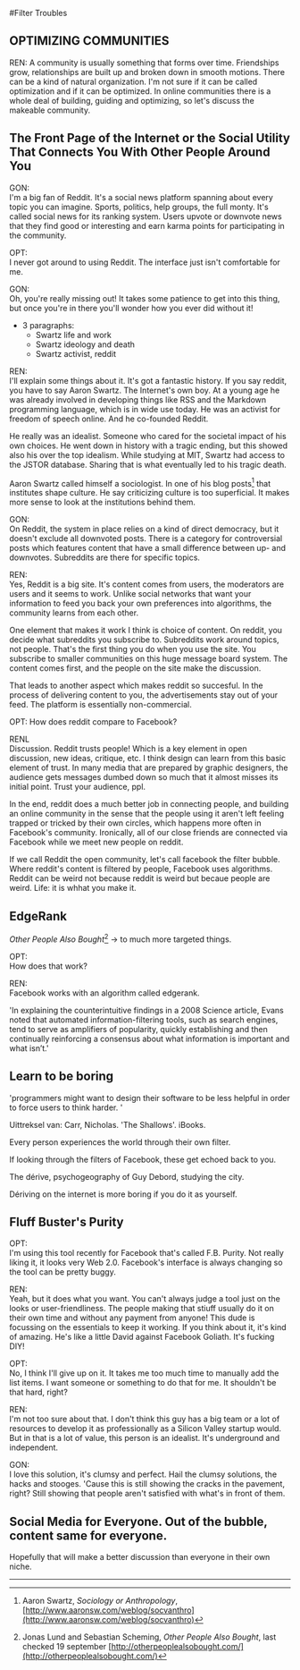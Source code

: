 #Filter Troubles 

## OPTIMIZING COMMUNITIES

REN:
A community is usually something that forms over time. Friendships grow, relationships are built up and broken down in smooth motions. There can be a kind of natural organization. I'm not sure if it can be called optimization and if it can be optimized. In online communities there is a whole deal of building, guiding and optimizing, so let's discuss the makeable community.

## The Front Page of the Internet or the Social Utility That Connects You With Other People Around You

GON:  
I'm a big fan of Reddit. It's a social news platform spanning about every topic you can imagine. Sports, politics, help groups, the full monty. It's called social news for its ranking system. Users upvote or downvote news that they find good or interesting and earn karma points for participating in the community. 

OPT:  
I never got around to using Reddit. The interface just isn't comfortable for me.

GON:  
Oh, you're really missing out! It takes some patience to get into this thing, but once you're in there you'll wonder how you ever did without it! 

- 3 paragraphs:
	- Swartz life and work
	- Swartz ideology and death
	- Swartz activist, reddit 

REN:  
I'll explain some things about it. It's got a fantastic history. If you say reddit, you have to say Aaron Swartz. The Internet's own boy. At a young age he was already involved in developing things like RSS and the Markdown programming language, which is in wide use today. He was an activist for freedom of speech online. And he co-founded Reddit. 

He really was an idealist. Someone who cared for the societal impact of his own choices. He went down in history with a tragic ending, but this showed also his over the top idealism. While studying at MIT, Swartz had access to the JSTOR database. Sharing that is what eventually led to his tragic death. 

Aaron Swartz called himself a sociologist. In one of his blog posts[^blog] that institutes shape culture. He say criticizing culture is too superficial. It makes more sense to look at the institutions behind them. 

GON:  
On Reddit, the system in place relies on a kind of direct democracy, but it doesn't exclude all downvoted posts. There is a category for controversial posts which features content that have a small difference between up- and downvotes. Subreddits are there for specific topics. 

REN:  
Yes, Reddit is a big site. It's content comes from users, the moderators are users and it seems to work. Unlike social networks that want your information to feed you back your own preferences into algorithms, the community learns from each other. 

One element that makes it work I think is choice of content. On reddit, you decide what subreddits you subscribe to. Subreddits work around topics, not people. That's the first thing you do when you use the site. You subscribe to smaller communities on this huge message board system. The content comes first, and the people on the site make the discussion. 

That leads to another aspect which makes reddit so succesful. In the process of delivering content to you, the advertisements stay out of your feed. The platform is essentially non-commercial. 

OPT:
How does reddit compare to Facebook?

RENL  
Discussion. Reddit trusts people! Which is a key element in open discussion, new ideas, critique, etc. I think design can learn from this basic element of trust. In many media that are prepared by graphic designers, the audience gets messages dumbed down so much that it almost misses its initial point. Trust your audience, ppl.

In the end, reddit does a much better job in connecting people, and building an online community in the sense that the people using it aren't left feeling trapped or tricked by their own circles, which happens more often in Facebook's community. Ironically, all of our close friends are connected via Facebook while we meet new people on reddit. 

If we call Reddit the open community, let's call facebook the filter bubble. Where reddit's content is filtered by people, Facebook uses algorithms. Reddit can be weird not because reddit is weird but becaue people are weird. Life: it is whhat you make it.

## EdgeRank

_Other People Also Bought_[^other] -> to much more targeted things.

OPT:  
How does that work?

REN:  
Facebook works with an algorithm called edgerank. 

'In explaining the counterintuitive findings in a 2008 Science article, Evans noted that automated information-filtering tools, such as search engines, tend to serve as amplifiers of popularity, quickly establishing and then continually reinforcing a consensus about what information is important and what isn’t.'

## Learn to be boring

'programmers might want to design their software to be less helpful in order to force users to think harder. '

Uittreksel van: Carr, Nicholas. 'The Shallows'. iBooks. 

Every person experiences the world through their own filter.

If looking through the filters of Facebook, these get echoed back to you.

The dérive, psychogeography of Guy Debord, studying the city.

Dériving on the internet is more boring if you do it as yourself.


## Fluff Buster's Purity

OPT:  
I'm using this tool recently for Facebook that's called F.B. Purity. Not really liking it, it looks very Web 2.0. Facebook's interface is always changing so the tool can be pretty buggy.

REN:  
Yeah, but it does what you want. You can't always judge a tool just on the looks or user-friendliness. The people making that stiuff usually do it on their own time and without any payment from anyone! This dude is focussing on the essentials to keep it working. If you think about it, it's kind of amazing. He's like a little David against Facebook Goliath. It's fucking DIY!

OPT:  
No, I think I'll give up on it. It takes me too much time to manually add the list items. I want someone or something to do that for me. It shouldn't be that hard, right?

REN:  
I'm not too sure about that. I don't think this guy has a big team or a lot of resources to develop it as professionally as a Silicon Valley startup would. But in that is a lot of value, this person is an idealist. It's underground and independent. 

GON:   
I love this solution, it's clumsy and perfect. Hail the clumsy solutions, the hacks and stooges. 'Cause this is still showing the cracks in the pavement, right? Still showing that people aren't satisfied with what's in front of them.


## Social Media for Everyone. Out of the bubble, content same for everyone.

Hopefully that will make a better discussion than everyone in their own niche. 


[^blog]: Aaron Swartz, _Sociology or Anthropology_, [http://www.aaronsw.com/weblog/socvanthro](http://www.aaronsw.com/weblog/socvanthro)

[^other]: Jonas Lund and Sebastian Scheming, _Other People Also Bought_, last checked 19 september [http://otherpeoplealsobought.com/](http://otherpeoplealsobought.com/)

___